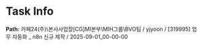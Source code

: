 # Task Info

**Path:** 카페24(주)\본사사업장\[CG]MI본부\MIH그룹\BVO팀 / yjyoon / [319995] 업무 자동화 _ n8n 신규 제작 / 2025-09-01_00-00-00

